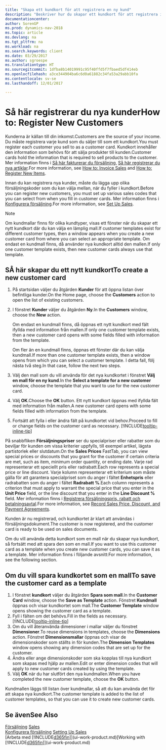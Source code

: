 ```yaml
---
title: "Skapa ett kundkort för att registrera en ny kund"
description: "Beskriver hur du skapar ett kundkort för att registrera information om varje ny kund eller klienten som du säljer till."
documentationcenter: 
author: SorenGP
ms.prod: dynamics-nav-2018
ms.topic: article
ms.devlang: na
ms.tgt_pltfrm: na
ms.workload: na
ms.search.keywords: client
ms.date: 03/29/2017
ms.author: sgroespe
ms.translationtype: HT
ms.sourcegitcommit: 1dfba8b14019991c95f40ffd5f7fbaed5df414eb
ms.openlocfilehash: a3ce344904ba6c6d0a61882c34fa53a29abb10fa
ms.contentlocale: sv-se
ms.lasthandoff: 12/01/2017

---
```

# <a name="how-to-register-new-customers"></a><span data-ttu-id="58c0a-103">Så här registrerar du nya kunder</span><span class="sxs-lookup"><span data-stu-id="58c0a-103">How to: Register New Customers</span></span>
<span data-ttu-id="58c0a-104">Kunderna är källan till din inkomst.</span><span class="sxs-lookup"><span data-stu-id="58c0a-104">Customers are the source of your income.</span></span> <span data-ttu-id="58c0a-105">Du måste registrera varje kund som du säljer till som ett kundkort.</span><span class="sxs-lookup"><span data-stu-id="58c0a-105">You must register each customer you sell to as a customer card.</span></span> <span data-ttu-id="58c0a-106">Kundkort innehåller den information som behövs för att sälja produkter till kunden.</span><span class="sxs-lookup"><span data-stu-id="58c0a-106">Customer cards hold the information that is required to sell products to the customer.</span></span> <span data-ttu-id="58c0a-107">Mer information finns i [Så här fakturerar du försäljning](sales-how-invoice-sales.md), [Så här registrerar du nya artiklar](inventory-how-register-new-items.md).</span><span class="sxs-lookup"><span data-stu-id="58c0a-107">For more information, see [How to: Invoice Sales](sales-how-invoice-sales.md) and [How to: Register New Items](inventory-how-register-new-items.md).</span></span>  

<span data-ttu-id="58c0a-108">Innan du kan registrera nya kunder, måste du lägga upp olika försäljningskoder som du kan välja mellan, när du fyller i kundkort.</span><span class="sxs-lookup"><span data-stu-id="58c0a-108">Before you can register new customers, you must set up various sales codes that you can select from when you fill in customer cards.</span></span> <span data-ttu-id="58c0a-109">Mer information finns i [Konfigurera försäljning](sales-setup-sales.md).</span><span class="sxs-lookup"><span data-stu-id="58c0a-109">For more information, see [Set Up Sales](sales-setup-sales.md).</span></span>

> [!NOTE]  
>   <span data-ttu-id="58c0a-110">Om kundmallar finns för olika kundtyper, visas ett fönster när du skapar ett nytt kundkort där du kan välja en lämplig mall.</span><span class="sxs-lookup"><span data-stu-id="58c0a-110">If customer templates exist for different customer types, then a window appears when you create a new customer card from where you can select an appropriate template.</span></span> <span data-ttu-id="58c0a-111">Om endast en kundmall finns, då använder nya kundkort alltid den mallen.</span><span class="sxs-lookup"><span data-stu-id="58c0a-111">If only one customer template exists, then new customer cards always use that template.</span></span>

## <a name="to-create-a-new-customer-card"></a><span data-ttu-id="58c0a-112">SÅ här skapar du ett nytt kundkort</span><span class="sxs-lookup"><span data-stu-id="58c0a-112">To create a new customer card</span></span>
1. <span data-ttu-id="58c0a-113">På startsidan väljer du åtgärden **Kunder** för att öppna listan över befintliga kunder.</span><span class="sxs-lookup"><span data-stu-id="58c0a-113">On the Home page, choose the **Customers** action to open the list of existing customers.</span></span>  
2. <span data-ttu-id="58c0a-114">I fönstret **Kunder** väljer du åtgärden **Ny**.</span><span class="sxs-lookup"><span data-stu-id="58c0a-114">In the **Customers** window, choose the **New** action.</span></span>

    <span data-ttu-id="58c0a-115">Om endast en kundmall finns, då öppnas ett nytt kundkort med fält ifyllda med information från mallen.</span><span class="sxs-lookup"><span data-stu-id="58c0a-115">If only one customer template exists, then a new customer card opens with some fields filled with information from the template.</span></span>

    <span data-ttu-id="58c0a-116">Om fler än en kundmall finns, öppnas ett fönster där du kan välja kundmall.</span><span class="sxs-lookup"><span data-stu-id="58c0a-116">If more than one customer template exists, then a window opens from which you can select a customer template.</span></span> <span data-ttu-id="58c0a-117">I detta fall, följ nästa två steg.</span><span class="sxs-lookup"><span data-stu-id="58c0a-117">In that case, follow the next two steps.</span></span>
3. <span data-ttu-id="58c0a-118">Välj den mall som du vill använda för det nya kundkortet i fönstret **Välj en mall för en ny kund**.</span><span class="sxs-lookup"><span data-stu-id="58c0a-118">In the **Select a template for a new customer** window, choose the template that you want to use for the new customer card.</span></span>
4. <span data-ttu-id="58c0a-119">Välj **OK**.</span><span class="sxs-lookup"><span data-stu-id="58c0a-119">Choose the **OK** button.</span></span> <span data-ttu-id="58c0a-120">Ett nytt kundkort öppnas med ifyllda fält med information från mallen.</span><span class="sxs-lookup"><span data-stu-id="58c0a-120">A new customer card opens with some fields filled with information from the template.</span></span>  
5. <span data-ttu-id="58c0a-121">Fortsätt att fylla i eller ändra fält på kundkortet vid behov.</span><span class="sxs-lookup"><span data-stu-id="58c0a-121">Proceed to fill or change fields on the customer card as necessary.</span></span> [!INCLUDE[tooltip-inline-tip](includes/tooltip-inline-tip_md.md)]

<span data-ttu-id="58c0a-122">På snabbfliken **Försäljningspriser** ser du specialpriser eller rabatter som du beviljar för kunden om vissa kriterier uppfylls, till exempel artikel, lägsta partistorlek eller slutdatum.</span><span class="sxs-lookup"><span data-stu-id="58c0a-122">On the **Sales Prices** FastTab, you can view special prices or discounts that you grant for the customer if certain criteria are met, such as item, minimum order quantity, or ending date.</span></span> <span data-ttu-id="58c0a-123">Varje rad representerar ett speciellt pris eller radrabatt.</span><span class="sxs-lookup"><span data-stu-id="58c0a-123">Each row represents a special price or line discount.</span></span> <span data-ttu-id="58c0a-124">Varje kolumn representerar ett kriterium som måste gälla för att garantera specialpriset som du anger i fältet **Enhetspris** eller radrabatten som du anger i fältet **Radrabatt %**.</span><span class="sxs-lookup"><span data-stu-id="58c0a-124">Each column represents a criterion that must apply to warrant the special price that you enter in the **Unit Price** field, or the line discount that you enter in the **Line Discount %** field.</span></span> <span data-ttu-id="58c0a-125">Mer information finns i [Registrera försäljningspris, rabatt och betalningsavtal](sales-how-record-sales-price-discount-payment-agreements.md).</span><span class="sxs-lookup"><span data-stu-id="58c0a-125">For more information, see [Record Sales Price, Discount, and Payment Agreements](sales-how-record-sales-price-discount-payment-agreements.md).</span></span>

<span data-ttu-id="58c0a-126">Kunden är nu registrerad, och kundkortet är klart att användas i försäljningsdokument.</span><span class="sxs-lookup"><span data-stu-id="58c0a-126">The customer is now registered, and the customer card is ready to be used on sales documents.</span></span>

<span data-ttu-id="58c0a-127">Om du vill använda detta kundkort som en mall när du skapar nya kundkort, så fortsätt med att spara den som en mall.</span><span class="sxs-lookup"><span data-stu-id="58c0a-127">If you want to use this customer card as a template when you create new customer cards, you can save it as a template.</span></span> <span data-ttu-id="58c0a-128">Mer information finns i följande avsnitt:</span><span class="sxs-lookup"><span data-stu-id="58c0a-128">For more information, see the following section.</span></span>

## <a name="to-save-the-customer-card-as-a-template"></a><span data-ttu-id="58c0a-129">Om du vill spara kundkortet som en mall</span><span class="sxs-lookup"><span data-stu-id="58c0a-129">To save the customer card as a template</span></span>
1. <span data-ttu-id="58c0a-130">I fönstret **kundkort** väljer du åtgärden **Spara som mall**.</span><span class="sxs-lookup"><span data-stu-id="58c0a-130">In the **Customer Card** window, choose the **Save as Template** action.</span></span> <span data-ttu-id="58c0a-131">Fönstret **Kundmall** öppnas och visar kundkortet som mall.</span><span class="sxs-lookup"><span data-stu-id="58c0a-131">The **Customer Template** window opens showing the customer card as a template.</span></span>
2. <span data-ttu-id="58c0a-132">Fyll i fälten om det behövs.</span><span class="sxs-lookup"><span data-stu-id="58c0a-132">Fill in the fields as necessary.</span></span> [!INCLUDE[tooltip-inline-tip](includes/tooltip-inline-tip_md.md)]
3. <span data-ttu-id="58c0a-133">Om du vill återanvända dimensioner i mallar väljer du fönstret **Dimensioner**.</span><span class="sxs-lookup"><span data-stu-id="58c0a-133">To reuse dimensions in templates, choose the **Dimensions** action.</span></span> <span data-ttu-id="58c0a-134">Fönstret **Dimensionsmallar** öppnas och visar de dimensionskoder som ställts in för kunden.</span><span class="sxs-lookup"><span data-stu-id="58c0a-134">The **Dimension Templates** window opens showing any dimension codes that are set up for the customer.</span></span>
4. <span data-ttu-id="58c0a-135">Ändra eller ange dimensionskoder som ska kopplas till nya kundkort som skapas med hjälp av mallen.</span><span class="sxs-lookup"><span data-stu-id="58c0a-135">Edit or enter dimension codes that will apply to new customer cards created by using the template.</span></span>  
5. <span data-ttu-id="58c0a-136">Välj **OK** när du har slutfört den nya kundmallen.</span><span class="sxs-lookup"><span data-stu-id="58c0a-136">When you have completed the new customer template, choose the **OK** button.</span></span>

<span data-ttu-id="58c0a-137">Kundmallen läggs till listan över kundmallar, så att du kan använda det för att skapa nya kundkort.</span><span class="sxs-lookup"><span data-stu-id="58c0a-137">The customer template is added to the list of customer templates, so that you can use it to create new customer cards.</span></span>

## <a name="see-also"></a><span data-ttu-id="58c0a-138">Se även</span><span class="sxs-lookup"><span data-stu-id="58c0a-138">See Also</span></span>
<span data-ttu-id="58c0a-139">[Försäljning](sales-manage-sales.md)  </span><span class="sxs-lookup"><span data-stu-id="58c0a-139">[Sales](sales-manage-sales.md)  </span></span>  
<span data-ttu-id="58c0a-140">[Konfigurera försäljning](sales-setup-sales.md)  </span><span class="sxs-lookup"><span data-stu-id="58c0a-140">[Setting Up Sales](sales-setup-sales.md)  </span></span>  
<span data-ttu-id="58c0a-141">[Arbeta med [!INCLUDE[d365fin](includes/d365fin_md.md)]](ui-work-product.md)</span><span class="sxs-lookup"><span data-stu-id="58c0a-141">[Working with [!INCLUDE[d365fin](includes/d365fin_md.md)]](ui-work-product.md)</span></span>

